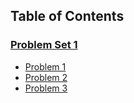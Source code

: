 ## Table of Contents
### [Problem Set 1](./problem_set_1/README.md)
- [Problem 1](./problem_set_1/README.md#problem-1)
- [Problem 2](./problem_set_1/README.md#problem-2)
- [Problem 3](./problem_set_1/README.md#problem-3)